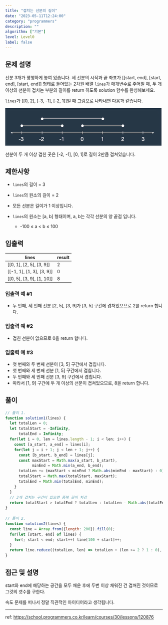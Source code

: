 ```yaml
---
title: "겹치는 선분의 길이"
date: "2023-05-11T12:24:00"
category: "programmers"
description: ""
algorithm: ["기본"]
level: Level0
label: false
---
```


## 문제 설명

선분 3개가 평행하게 놓여 있습니다. 세 선분의 시작과 끝 좌표가 [[start, end], [start, end], [start, end]] 형태로 들어있는 2차원 배열 `lines`가 매개변수로 주어질 때, 두 개 이상의 선분이 겹치는 부분의 길이를 return 하도록 solution 함수를 완성해보세요.

`lines`가 [[0, 2], [-3, -1], [-2, 1]]일 때 그림으로 나타내면 다음과 같습니다.

<img src="https://raw.githubusercontent.com/hxxtae/algorithm/main/blog/assets/programmers/겹치는 선분의 길이_1.png" style="width: 500px" alt="겹치는 선분의 길이_1" />

선분이 두 개 이상 겹친 곳은 [-2, -1], [0, 1]로 길이 2만큼 겹쳐있습니다.

## 제한사항

- `lines`의 길이 = 3

- `lines`의 원소의 길이 = 2

- 모든 선분은 길이가 1 이상입니다.

- `lines`의 원소는 [a, b] 형태이며, a, b는 각각 선분의 양 끝점 입니다.

  - -100 ≤ a < b ≤ 100

## 입출력

| lines                     | result |
| ------------------------- | ------ | 
| [[0, 1], [2, 5], [3, 9]]  | 2      |
| [[-1, 1], [1, 3], [3, 9]] | 0      |
| [[0, 5], [3, 9], [1, 10]] | 8      |

### 입출력 예 #1

- 두 번째, 세 번째 선분 [2, 5], [3, 9]가 [3, 5] 구간에 겹쳐있으므로 2를 return 합니다.

### 입출력 예 #2

- 겹친 선분이 없으므로 0을 return 합니다.

### 입출력 예 #3

- 첫 번째와 두 번째 선분이 [3, 5] 구간에서 겹칩니다.
- 첫 번째와 세 번째 선분 [1, 5] 구간에서 겹칩니다.
- 두 번째와 세 번째 선분 [3, 9] 구간에서 겹칩니다.
- 따라서 [1, 9] 구간에 두 개 이상의 선분이 겹쳐있으므로, 8을 return 합니다.

## 풀이

```javascript
// 풀이 1.
function solution1(lines) {
  let totalLen = 0;
  let totalStart = -Infinity,
      totalEnd = Infinity;
  for(let i = 0, len = lines.length - 1; i < len; i++) {
    const [a_start, a_end] = lines[i];
    for(let j = i + 1; j < len + 1; j++) {
      const [b_start, b_end] = lines[j];
      const maxStart = Math.max(a_start, b_start),
            minEnd = Math.min(a_end, b_end);
      totalLen += (maxStart < minEnd ? Math.abs(minEnd - maxStart) : 0); // 겹치는 구간 길이
      totalStart = Math.max(totalStart, maxStart);
      totalEnd = Math.min(totalEnd, minEnd);
    }
  }
  // 3개 겹치는 구간이 있으면 중복 길이 차감
  return totalStart > totalEnd ? totalLen : totalLen - Math.abs(totalEnd - totalStart) * 2 ;
}

// 풀이 2.
function solution2(lines) {
  const line = Array.from({length: 200}).fill(0);
  for(let [start, end] of lines) {
    for(; start < end; start++) line[100 + start]++;
  }
  return line.reduce((totalLen, len) => totalLen + (len >= 2 ? 1 : 0), 0);
}
```

## 접근 및 설명

start와 end에 해당하는 공간을 모두 채운 후에 두번 이상 채워진 건 겹쳐진 것이므로 그것의 갯수를 구한다.

속도 문제를 떠나서 정말 직관적인 아이디어라고 생각됩니다.

---

ref: https://school.programmers.co.kr/learn/courses/30/lessons/120876